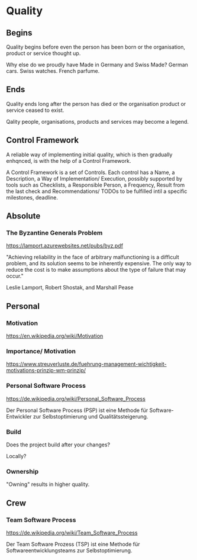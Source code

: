# Quality

## Begins

Quality begins before even the person has been born or the organisation, product or service thought up.

Why else do we proudly have Made in Germany and Swiss Made? German cars. Swiss watches. French parfume.

## Ends

Quality ends long after the person has died or the organisation  product or service ceased to exist.

Qality people, organisations, products and services may become a legend.

## Control Framework

A reliable way of implementing initial quality, which is then gradually enhqnced, is with the help of a Control Framework.

A Control Framework is a set of Controls. Each control has a Name, a Description, a Way of Implementation/ Execution, possibly supported by tools such as Checklists, a Responsible Person, a Frequency, Result from the last check and Recommendations/ TODOs to be fulfilled intil a specific milestones, deadline.

## Absolute

### The Byzantine Generals Problem

https://lamport.azurewebsites.net/pubs/byz.pdf

"Achieving reliability in the face of arbitrary malfunctioning is a difficult problem, and its solution seems to be inherently expensive. The only way to reduce the cost is to make assumptions about the type of failure that may occur."

Leslie Lamport, Robert Shostak, and Marshall Pease

## Personal

### Motivation

https://en.wikipedia.org/wiki/Motivation

### Importance/ Motivation

https://www.streuverluste.de/fuehrung-management-wichtigkeit-motivations-prinzip-wm-prinzip/

### Personal Software Process

https://de.wikipedia.org/wiki/Personal_Software_Process

Der Personal Software Process (PSP) ist eine Methode für Software-Entwickler zur Selbstoptimierung und Qualitätssteigerung.

### Build

Does the project build after your changes?

Locally?

### Ownership

"Owning" results in higher quality.

## Crew

### Team Software Process

https://de.wikipedia.org/wiki/Team_Software_Process

Der Team Software Prozess (TSP) ist eine Methode für Softwareentwicklungsteams zur Selbstoptimierung.
